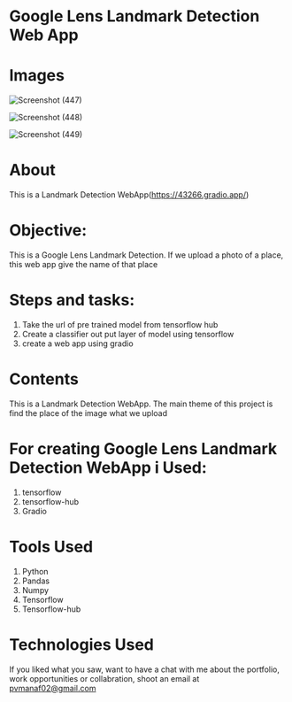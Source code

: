 
# Google Lens Landmark Detection Web App
 
# Images
![Screenshot (447)](https://user-images.githubusercontent.com/84491967/153864355-2f0fa649-4b88-4a20-a891-bc52154091df.png)

![Screenshot (448)](https://user-images.githubusercontent.com/84491967/153864465-476f991e-0d8f-431f-9b80-5dce99c8c2fd.png)

![Screenshot (449)](https://user-images.githubusercontent.com/84491967/153864602-113f525a-b511-4758-aa80-538f3d8016a8.png)



# About

This is a Landmark Detection  WebApp(https://43266.gradio.app/)

# Objective: 
This is a Google Lens Landmark Detection. If we upload a photo of a place, this web app give the name of that place
# Steps and tasks:
1. Take the url of pre trained model from tensorflow hub
2. Create a  classifier out put layer of model using tensorflow
3. create a web app using gradio





# Contents
This is a Landmark Detection WebApp. The main theme of this project is find the place of the image what we upload



# For creating Google Lens Landmark Detection WebApp i Used:

1. tensorflow
2. tensorflow-hub
3. Gradio



# Tools Used

1) Python
2) Pandas
3) Numpy
4) Tensorflow
5) Tensorflow-hub






# Technologies Used


If you liked what you saw, want to have a chat with me about the portfolio, work opportunities or collabration, shoot an email at pvmanaf02@gmail.com

